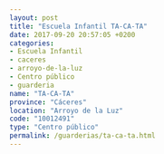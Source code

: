 ```yaml
---
layout: post
title: "Escuela Infantil TA-CA-TA"
date: 2017-09-20 20:57:05 +0200
categories:
- Escuela Infantil
- caceres
- arroyo-de-la-luz
- Centro público
- guarderia
name: "TA-CA-TA"
province: "Cáceres"
location: "Arroyo de la Luz"
code: "10012491"
type: "Centro público"
permalink: /guarderias/ta-ca-ta.html
---
```

